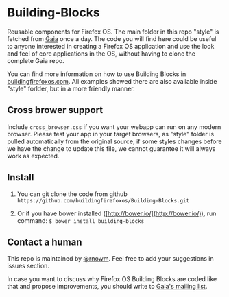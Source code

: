 Building-Blocks
===============

Reusable components for Firefox OS.
The main folder in this repo "style" is fetched from [Gaia](https://github.com/mozilla-b2g/gaia) once a day.
The code you will find here could be useful to anyone interested in creating a Firefox OS application and use the look and feel of core applications in the OS, without having to clone the complete Gaia repo.

You can find more information on how to use Building Blocks in [buildingfirefoxos.com](http://www.buildingfirefoxos.com).
All examples showed there are also available inside "style" forlder, but in a more friendly manner.


Cross brower support
-----------------------
Include `cross_browser.css` if you want your webapp can run on any modern browser.
Please test your app in your target browsers, as "style" folder is pulled automatically from the original source, if some styles changes before we have the change to update this file, we cannot guarantee it will always work as expected.


Install
----------

1. You can git clone the code from github `https://github.com/buildingfirefoxos/Building-Blocks.git`

2. Or if you have bower installed ([http://bower.io/](http://bower.io/)), run command: `$ bower install building-blocks`


Contact a human
------------------

This repo is maintained by [@rnowm](https://github.com/rnowm). Feel free to add your suggestions in issues section.

In case you want to discuss why Firefox OS Building Blocks are coded like that and propose improvements, you should write to [Gaia's mailing list](dev-gaia@lists.mozilla.org). 

